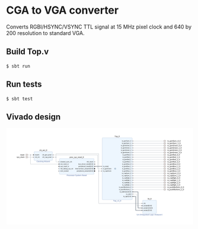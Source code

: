# CGA to VGA converter

Converts RGBI/HSYNC/VSYNC TTL signal at 15 MHz pixel clock and 640 by 200 resolution to standard VGA.

## Build Top.v

    $ sbt run

## Run tests

    $ sbt test

## Vivado design

![Schematics](/doc/design.png)